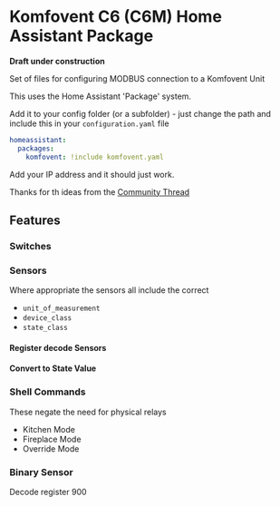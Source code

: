 # Komfovent C6 (C6M) Home Assistant Package

**Draft under construction**

Set of files for configuring MODBUS connection to a Komfovent Unit

This uses the Home Assistant 'Package' system.

Add it to your config folder (or a subfolder) - just change the path and include this in your `configuration.yaml` file

```yaml
homeassistant:
  packages:
    komfovent: !include komfovent.yaml
```

Add your IP address and it should just work.

Thanks for th ideas from the [Community Thread](https://community.home-assistant.io/t/modbus-sensor-tcp-for-komfovent/173215)

## Features

### Switches

### Sensors

Where appropriate the sensors all include the correct

* `unit_of_measurement`
* `device_class`
* `state_class`

#### Register decode Sensors

#### Convert to State Value

### Shell Commands

These negate the need for physical relays

* Kitchen Mode
* Fireplace Mode
* Override Mode

### Binary Sensor

Decode register 900
